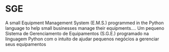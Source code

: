 # SGE
A small Equipment Management System (E.M.S.) programmed in the Python language to help small businesses manage their equipments.... Um pequeno Sistema de Gerenciamento de Equipamentos (S.G.E.) programado na linguagem Python com o intuito de ajudar pequenos negócios a gerenciar seus equipamentos
